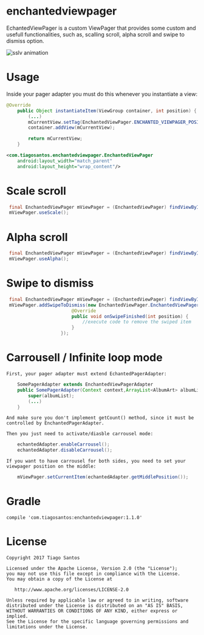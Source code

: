 # enchantedviewpager
EchantedViewPager is a custom ViewPager that provides some custom and usefull functionalities, such as, scalling scroll, alpha scroll and swipe to dismiss option.

![sslv animation](https://thumbs.gfycat.com/LivelyBigHogget-size_restricted.gif)

# Usage
Inside your pager adapter you must do this whenever you instantiate a view:
```java
@Override
    public Object instantiateItem(ViewGroup container, int position) {
        (...)
        mCurrentView.setTag(EnchantedViewPager.ENCHANTED_VIEWPAGER_POSITION + position);
        container.addView(mCurrentView);

        return mCurrentView;
    }
```
```xml
<com.tiagosantos.enchantedviewpager.EnchantedViewPager
    android:layout_width="match_parent"
    android:layout_height="wrap_content"/>
```
# Scale scroll
```java
 final EnchantedViewPager mViewPager = (EnchantedViewPager) findViewById(R.id.viewpager);
 mViewPager.useScale();
```
# Alpha scroll
```java
 final EnchantedViewPager mViewPager = (EnchantedViewPager) findViewById(R.id.viewpager);
 mViewPager.useAlpha();
```
# Swipe to dismiss
```java
 final EnchantedViewPager mViewPager = (EnchantedViewPager) findViewById(R.id.viewpager);
 mViewPager.addSwipeToDismiss(new EnchantedViewPager.EnchantedViewPagerSwipeListener() {
                        @Override
                        public void onSwipeFinished(int position) {
                            //execute code to remove the swiped item
                        }
                    });
```

# Carrousell / Infinite loop mode

    First, your pager adapter must extend EchantedPagerAdapter:
```java
    SomePagerAdapter extends EnchantedViewPagerAdapter
    public SomePagerAdapter(Context context,ArrayList<AlbumArt> albumList) {
        super(albumList);
        (...)
    }
```

    And make sure you don't implement getCount() method, since it must be controlled by EnchantedPagerAdapter.

    Then you just need to activate/diasble carrousel mode:
    
```java
    echantedAdapter.enableCarrousel();
    echantedAdapter.disableCarrousel();
```

    If you want to have carrousel for both sides, you need to set your viewpager position on the middle:
    
```java       
    mViewPager.setCurrentItem(echantedAdapter.getMiddlePosition());
```

# Gradle
```
compile 'com.tiagosantos:enchantedviewpager:1.1.0'
```
# License
```
Copyright 2017 Tiago Santos

Licensed under the Apache License, Version 2.0 (the "License");
you may not use this file except in compliance with the License.
You may obtain a copy of the License at

   http://www.apache.org/licenses/LICENSE-2.0

Unless required by applicable law or agreed to in writing, software
distributed under the License is distributed on an "AS IS" BASIS,
WITHOUT WARRANTIES OR CONDITIONS OF ANY KIND, either express or implied.
See the License for the specific language governing permissions and
limitations under the License.
```